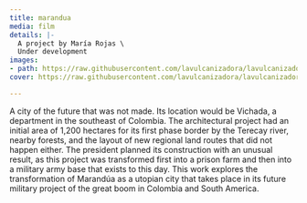 ```yaml
---
title: marandua
media: film
details: |-
  A project by María Rojas \
  Under development
images:
- path: https://raw.githubusercontent.com/lavulcanizadora/lavulcanizadora/main/uploads/marandua/marandua-1.jpg
cover: https://raw.githubusercontent.com/lavulcanizadora/lavulcanizadora/main/uploads/project-covers/marandua-cover.jpg

---
```

A city of the future that was not made. Its location would be Vichada, a department in the southeast of Colombia. The architectural project had an initial area of 1,200 hectares for its first phase border by the Terecay river, nearby forests, and the layout of new regional land routes that did not happen either. The president planned its construction with an unusual result, as this project was transformed first into a prison farm and then into a military army base that exists to this day. This work explores the transformation of Marandúa as a utopian city that takes place in its future military project of the great boom in Colombia and South America.